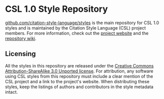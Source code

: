 CSL 1.0 Style Repository
========================

[github.com/citation-style-language/styles](https://github.com/citation-style-language/styles) is the main repository for CSL 1.0 styles and is maintained by the Citation Style Language (CSL) project members.
For more information, check out the [project website](http://citationstyles.org/) and the [repository wiki](https://github.com/citation-style-language/styles/wiki).

Licensing
---------

All the styles in this repository are released under the [Creative Commons Attribution-ShareAlike 3.0 Unported license](http://creativecommons.org/licenses/by-sa/3.0/).
For attribution, any software using CSL styles from this repository must include a clear mention of the CSL project and a link to the project's website. When distributing these styles, keep the listings of authors and contributors in the style metadata intact.